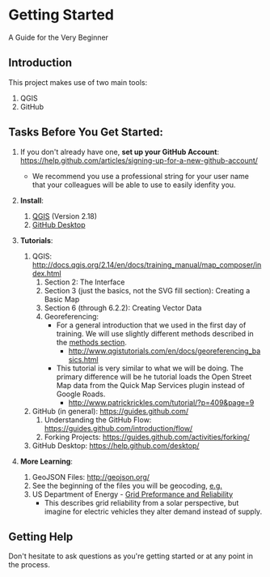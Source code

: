# Getting Started
A Guide for the Very Beginner

## Introduction
This project makes use of two main tools:

1. QGIS
1. GitHub

## Tasks Before You Get Started:
1. If you don't already have one, __set up your GitHub Account__:  https://help.github.com/articles/signing-up-for-a-new-github-account/ 
   * We recommend you use a professional string for your user name that your colleagues will be able to use to easily idenfity you.

1. __Install__:
   1. [QGIS](http://qgis.org) (Version 2.18)
   1. [GitHub Desktop](https://desktop.github.com/)

1. __Tutorials__:
   1. QGIS: http://docs.qgis.org/2.14/en/docs/training_manual/map_composer/index.html
      1. Section 2: The Interface
      1. Section 3 (just the basics, not the SVG fill section): Creating a Basic Map
      1. Section 6 (through 6.2.2): Creating Vector Data
      1. Georeferencing: 
      		* For a general introduction that we used in the first day of training. We will use slightly different methods described in the [methods section](https://github.com/BenMDawson/SCE_circuit_mapping/blob/master/Methods.md).
				* http://www.qgistutorials.com/en/docs/georeferencing_basics.html
			* This tutorial is very similar to what we will be doing. The primary difference will be he tutorial loads the Open Street Map data from the Quick Map Services plugin instead of Google Roads.
				* http://www.patrickrickles.com/tutorial/?p=409&page=9
   1. GitHub (in general): https://guides.github.com/ 
      1. Understanding the GitHub Flow: https://guides.github.com/introduction/flow/
	  1. Forking Projects: https://guides.github.com/activities/forking/
   1. GitHub Desktop: https://help.github.com/desktop/

1. __More Learning__:
   1. GeoJSON Files: http://geojson.org/
   1. See the beginning of the files you will be geocoding, [e.g.](https://github.com/BenMDawson/SCE_circuit_mapping/blob/master/2016_Data/Adelanto.pdf)
   1. US Department of Energy - [Grid Preformance and Reliability](https://energy.gov/eere/solar/grid-performance-and-reliability)
   		* This describes grid reliability from a solar perspective, but imagine for electric vehicles they alter demand instead of supply.
   
## Getting Help
Don't hesitate to ask questions as you're getting started or at any point in the process.
